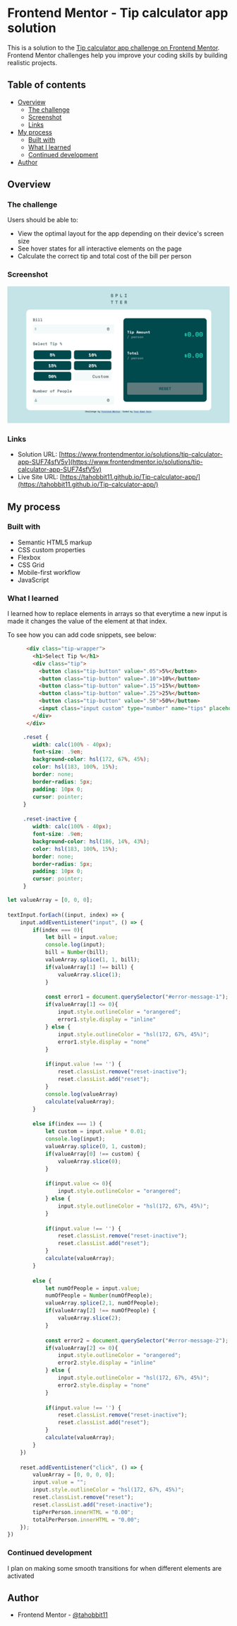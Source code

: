 # Frontend Mentor - Tip calculator app solution

This is a solution to the [Tip calculator app challenge on Frontend Mentor](https://www.frontendmentor.io/challenges/tip-calculator-app-ugJNGbJUX). Frontend Mentor challenges help you improve your coding skills by building realistic projects.

## Table of contents

- [Overview](#overview)
  - [The challenge](#the-challenge)
  - [Screenshot](#screenshot)
  - [Links](#links)
- [My process](#my-process)
  - [Built with](#built-with)
  - [What I learned](#what-i-learned)
  - [Continued development](#continued-development)
- [Author](#author)

## Overview

### The challenge

Users should be able to:

- View the optimal layout for the app depending on their device's screen size
- See hover states for all interactive elements on the page
- Calculate the correct tip and total cost of the bill per person

### Screenshot

![](./images/Screenshot%202023-06-29%20110800.png)

### Links

- Solution URL: [https://www.frontendmentor.io/solutions/tip-calculator-app-SUF74sfV5v](https://www.frontendmentor.io/solutions/tip-calculator-app-SUF74sfV5v)
- Live Site URL: [https://tahobbit11.github.io/Tip-calculator-app/](https://tahobbit11.github.io/Tip-calculator-app/)

## My process

### Built with

- Semantic HTML5 markup
- CSS custom properties
- Flexbox
- CSS Grid
- Mobile-first workflow
- JavaScript

### What I learned

I learned how to replace elements in arrays so that everytime a new input is made it changes the value of the element at that index.

To see how you can add code snippets, see below:

```html
      <div class="tip-wrapper">
        <h1>Select Tip %</h1>
        <div class="tip">
          <button class="tip-button" value=".05">5%</button>
          <button class="tip-button" value=".10">10%</button>
          <button class="tip-button" value=".15">15%</button>
          <button class="tip-button" value=".25">25%</button>
          <button class="tip-button" value=".50">50%</button>
          <input class="input custom" type="number" name="tips" placeholder="Custom">
        </div>
      </div>
```
```css
     .reset {
        width: calc(100% - 40px);
        font-size: .9em;
        background-color: hsl(172, 67%, 45%);
        color: hsl(183, 100%, 15%);
        border: none;
        border-radius: 5px;
        padding: 10px 0;
        cursor: pointer;
     }

     .reset-inactive {
        width: calc(100% - 40px);
        font-size: .9em;
        background-color: hsl(186, 14%, 43%);
        color: hsl(183, 100%, 15%);
        border: none;
        border-radius: 5px;
        padding: 10px 0;
        cursor: pointer;
     }
```
```js
let valueArray = [0, 0, 0];

textInput.forEach((input, index) => {
    input.addEventListener("input", () => {
        if(index === 0){
            let bill = input.value;
            console.log(input);
            bill = Number(bill);
            valueArray.splice(1, 1, bill);
            if(valueArray[1] !== bill) {
                valueArray.slice(1);
            }

            const error1 = document.querySelector("#error-message-1");
            if(valueArray[1] <= 0){
                input.style.outlineColor = "orangered";
                error1.style.display = "inline"
            } else {
                input.style.outlineColor = "hsl(172, 67%, 45%)";
                error1.style.display = "none"
            }

            if(input.value !== '') {
                reset.classList.remove("reset-inactive");
                reset.classList.add("reset");
            }
            console.log(valueArray)
            calculate(valueArray);
        } 

        else if(index === 1) {
            let custom = input.value * 0.01;
            console.log(input);
            valueArray.splice(0, 1, custom);
            if(valueArray[0] !== custom) {
                valueArray.slice(0);
            }

            if(input.value <= 0){
                input.style.outlineColor = "orangered";
            } else {
                input.style.outlineColor = "hsl(172, 67%, 45%)";
            }

            if(input.value !== '') {
                reset.classList.remove("reset-inactive");
                reset.classList.add("reset");
            }
            calculate(valueArray);
        } 

        else {
            let numOfPeople = input.value;
            numOfPeople = Number(numOfPeople);
            valueArray.splice(2,1, numOfPeople);
            if(valueArray[2] !== numOfPeople) {
                valueArray.slice(2);
            }

            const error2 = document.querySelector("#error-message-2");
            if(valueArray[2] <= 0){
                input.style.outlineColor = "orangered";
                error2.style.display = "inline"
            } else {
                input.style.outlineColor = "hsl(172, 67%, 45%)";
                error2.style.display = "none"
            }

            if(input.value !== '') {
                reset.classList.remove("reset-inactive");
                reset.classList.add("reset");
            }
            calculate(valueArray);
        }
    })
    
    reset.addEventListener("click", () => {
        valueArray = [0, 0, 0, 0];
        input.value = "";
        input.style.outlineColor = "hsl(172, 67%, 45%)";
        reset.classList.remove("reset");
        reset.classList.add("reset-inactive");
        tipPerPerson.innerHTML = "0.00";
        totalPerPerson.innerHTML = "0.00";
    });
})
```

### Continued development

I plan on making some smooth transitions for when different elements are activated

## Author

- Frontend Mentor - [@tahobbit11](https://www.frontendmentor.io/profile/tahobbit11)
